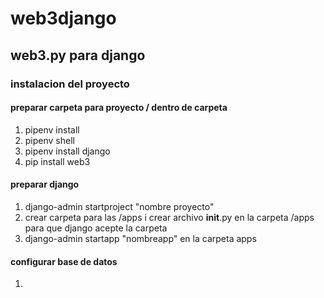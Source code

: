 # web3django
## web3.py para django 
### instalacion del proyecto 

#### preparar carpeta para proyecto / dentro de carpeta 
1. pipenv install
2. pipenv shell 
3. pipenv install django 
4. pip install web3 

#### preparar django 
1. django-admin startproject "nombre proyecto"
2. crear carpeta para las /apps i crear archivo __init__.py en la carpeta /apps para que django acepte la carpeta
3. django-admin startapp "nombreapp" en la carpeta apps

#### configurar base de datos 
1.